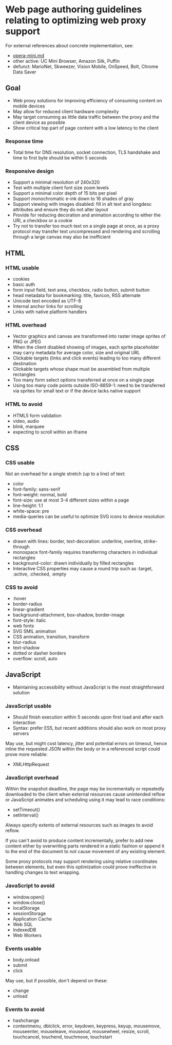 # Web page authoring guidelines relating to optimizing web proxy support

For external references about concrete implementation, see:

* [opera-mini.md](opera-mini.md)
* other active: UC Mini Browser, Amazon Silk, Puffin
* defunct: MarioNet, Skweezer, Vision Mobile, OnSpeed, Bolt, Chrome Data Saver

## Goal

* Web proxy solutions for improving efficiency of consuming content on mobile devices
* May allow for reduced client hardware complexity
* May target consuming as little data traffic between the proxy and the client device as possible
* Show critical top part of page content with a low latency to the client

### Response time

* Total time for DNS resolution, socket connection, TLS handshake and time to first byte should be within 5 seconds

### Responsive design

* Support a minimal resolution of 240x320
* Test with multiple client font size zoom levels
* Support a minimal color depth of 15 bits per pixel
* Support monochromatic e-ink down to 16 shades of gray
* Support viewing with images disabled: fill in alt text and longdesc attributes and ensure they do not alter layout
* Provide for reducing decoration and animation according to either the URI, a checkbox or a cookie
* Try not to transfer too much text on a single page at once, as a proxy protocol may transfer text uncompressed and rendering and scrolling through a large canvas may also be inefficient

## HTML

### HTML usable

* cookies
* basic auth
* form input field, text area, checkbox, radio button, submit button
* head metadata for bookmarking: title, favicon, RSS alternate
* Unicode text encoded as UTF-8
* Internal anchor links for scrolling
* Links with native platform handlers

### HTML overhead

* Vector graphics and canvas are transformed into raster image sprites of PNG or JPEG
* When the client disabled showing of images, each sprite placeholder may carry metadata for average color, size and original URL
* Clickable targets (links and click events) leading to too many different destination
* Clickable targets whose shape must be assembled from multiple rectangles
* Too many form select options transferred at once on a single page
* Using too many code points outside ISO-8859-1: need to be transferred via sprites for small text or if the device lacks native support

### HTML to avoid

* HTML5 form validation
* video, audio
* blink, marquee
* expecting to scroll within an iframe

## CSS

### CSS usable

Not an overhead for a single stretch (up to a line) of text:

* color
* font-family: sans-serif
* font-weight: normal, bold
* font-size: use at most 3-4 different sizes within a page
* line-height: 1.1
* white-space: pre
* media-queries can be useful to optimize SVG icons to device resolution

### CSS overhead

* drawn with lines: border, text-decoration: underline, overline, strike-through
* monospace font-family requires transferring characters in individual rectangles
* background-color: drawn individually by filled rectangles
* Interactive CSS properties may cause a round trip such as :target, :active, :checked, :empty

### CSS to avoid

* :hover
* border-radius
* linear-gradient
* background-attachment, box-shadow, border-image
* font-style: italic
* web fonts
* SVG SMIL animation
* CSS animation, transition, transform
* blur-radius
* text-shadow
* dotted or dasher borders
* overflow: scroll, auto

## JavaScript

* Maintaining accessibility without JavaScript is the most straightforward solution

### JavaScript usable

* Should finish execution within 5 seconds upon first load and after each interaction
* Syntax: prefer ES5, but recent additions should also work on most proxy servers

May use, but might cost latency, jitter and potential errors on timeout, hence inline the requested JSON within the body or in a referenced script could prove more reliable:

* XMLHttpRequest

### JavaScript overhead

Within the snapshot deadline, the page may be incrementally or repeatedly downloaded to the client when external resources cause unintended reflow or JavaScript animates and scheduling using it may lead to race conditions:

* setTimeout()
* setInterval()

Always specify extents of external resources such as images to avoid reflow.

If you can't avoid to produce content incrementally, prefer to add new content either by overwriting parts rendered in a static fashion or append it to the end of the document to not cause movement of any existing element.

Some proxy protocols may support rendering using relative coordinates between elements, but even this optimization could prove ineffective in handling changes to text wrapping.

### JavaScript to avoid

* window.open()
* window.close()
* localStorage
* sessionStorage
* Application Cache
* Web SQL
* IndexedDB
* Web Workers

### Events usable

* body.onload
* submit
* click

May use, but if possible, don't depend on these:

* change
* unload

### Events to avoid

* hashchange
* contextmenu, dblclick, error, keydown, keypress, keyup, mousemove, mouseenter, mouseleave, mouseout, mousewheel, resize, scroll, touchcancel, touchend, touchmove, touchstart
